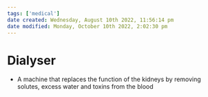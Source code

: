 ```yaml
---
tags: ['medical']
date created: Wednesday, August 10th 2022, 11:56:14 pm
date modified: Monday, October 10th 2022, 2:02:30 pm
---
```


# Dialyser
- A machine that replaces the function of the kidneys by removing solutes, excess water and toxins from the blood



